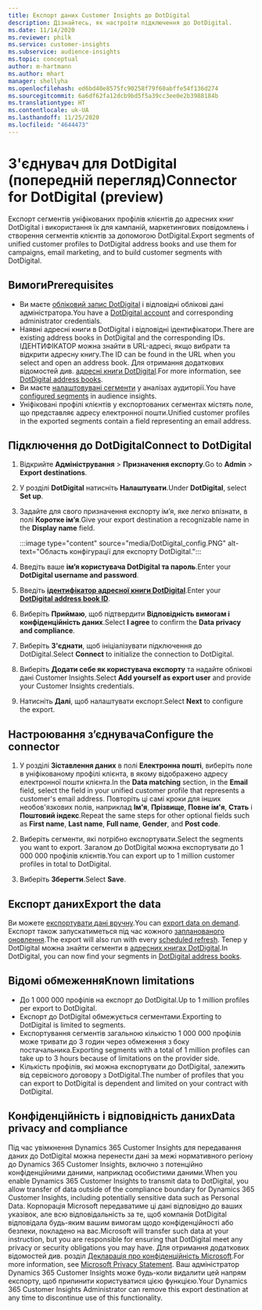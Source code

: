 ```yaml
---
title: Експорт даних Customer Insights до DotDigital
description: Дізнайтесь, як настроїти підключення до DotDigital.
ms.date: 11/14/2020
ms.reviewer: philk
ms.service: customer-insights
ms.subservice: audience-insights
ms.topic: conceptual
author: m-hartmann
ms.author: mhart
manager: shellyha
ms.openlocfilehash: ed6bd40e8575fc90258f79f60abffe54f136d274
ms.sourcegitcommit: 6a6df62fa12dcb9bd5f5a39cc3ee0e2b3988184b
ms.translationtype: HT
ms.contentlocale: uk-UA
ms.lasthandoff: 11/25/2020
ms.locfileid: "4644473"
---
```

# <a name="connector-for-dotdigital-preview"></a><span data-ttu-id="7d4a1-103">З'єднувач для DotDigital (попередній перегляд)</span><span class="sxs-lookup"><span data-stu-id="7d4a1-103">Connector for DotDigital (preview)</span></span>

<span data-ttu-id="7d4a1-104">Експорт сегментів уніфікованих профілів клієнтів до адресних книг DotDigital і використання їх для кампаній, маркетингових повідомлень і створення сегментів клієнтів за допомогою DotDigital.</span><span class="sxs-lookup"><span data-stu-id="7d4a1-104">Export segments of unified customer profiles to DotDigital address books and use them for campaigns, email marketing, and to build customer segments with DotDigital.</span></span> 

## <a name="prerequisites"></a><span data-ttu-id="7d4a1-105">Вимоги</span><span class="sxs-lookup"><span data-stu-id="7d4a1-105">Prerequisites</span></span>

-   <span data-ttu-id="7d4a1-106">Ви маєте [обліковий запис DotDigital](https://dotdigital.com/) і відповідні облікові дані адміністратора.</span><span class="sxs-lookup"><span data-stu-id="7d4a1-106">You have a [DotDigital account](https://dotdigital.com/) and corresponding administrator credentials.</span></span>
-   <span data-ttu-id="7d4a1-107">Наявні адресні книги в DotDigital і відповідні ідентифікатори.</span><span class="sxs-lookup"><span data-stu-id="7d4a1-107">There are existing address books in DotDigital and the corresponding IDs.</span></span> <span data-ttu-id="7d4a1-108">ІДЕНТИФІКАТОР можна знайти в URL-адресі, якщо вибрати та відкрити адресну книгу.</span><span class="sxs-lookup"><span data-stu-id="7d4a1-108">The ID can be found in the URL when you select and open an address book.</span></span> <span data-ttu-id="7d4a1-109">Для отримання додаткових відомостей див. [адресні книги DotDigital](https://support.dotdigital.com/hc/articles/212211968-Creating-an-address-book).</span><span class="sxs-lookup"><span data-stu-id="7d4a1-109">For more information, see [DotDigital address books](https://support.dotdigital.com/hc/articles/212211968-Creating-an-address-book).</span></span>
-   <span data-ttu-id="7d4a1-110">Ви маєте [налаштовувані сегменти](segments.md) у аналізах аудиторії.</span><span class="sxs-lookup"><span data-stu-id="7d4a1-110">You have [configured segments](segments.md) in audience insights.</span></span>
-   <span data-ttu-id="7d4a1-111">Уніфіковані профілі клієнтів у експортованих сегментах містять поле, що представляє адресу електронної пошти.</span><span class="sxs-lookup"><span data-stu-id="7d4a1-111">Unified customer profiles in the exported segments contain a field representing an email address.</span></span>

## <a name="connect-to-dotdigital"></a><span data-ttu-id="7d4a1-112">Підключення до DotDigital</span><span class="sxs-lookup"><span data-stu-id="7d4a1-112">Connect to DotDigital</span></span>

1. <span data-ttu-id="7d4a1-113">Відкрийте **Адміністрування** > **Призначення експорту**.</span><span class="sxs-lookup"><span data-stu-id="7d4a1-113">Go to **Admin** > **Export destinations**.</span></span>

1. <span data-ttu-id="7d4a1-114">У розділі **DotDigital** натисніть **Налаштувати**.</span><span class="sxs-lookup"><span data-stu-id="7d4a1-114">Under **DotDigital**, select **Set up**.</span></span>

1. <span data-ttu-id="7d4a1-115">Задайте для свого призначення експорту ім’я, яке легко впізнати, в полі **Коротке ім’я**.</span><span class="sxs-lookup"><span data-stu-id="7d4a1-115">Give your export destination a recognizable name in the **Display name** field.</span></span>

   :::image type="content" source="media/DotDigital_config.PNG" alt-text="Область конфігурації для експорту DotDigital.":::

1. <span data-ttu-id="7d4a1-117">Введіть ваше **ім’я користувача DotDigital та пароль**.</span><span class="sxs-lookup"><span data-stu-id="7d4a1-117">Enter your **DotDigital username and password**.</span></span>

1. <span data-ttu-id="7d4a1-118">Введіть **[ідентифікатор адресної книги DotDigital](https://support.dotdigital.com/hc/articles/212211968-Creating-an-address-book)**.</span><span class="sxs-lookup"><span data-stu-id="7d4a1-118">Enter your **[DotDigital address book ID](https://support.dotdigital.com/hc/articles/212211968-Creating-an-address-book)**.</span></span>

1. <span data-ttu-id="7d4a1-119">Виберіть **Приймаю**, щоб підтвердити **Відповідність вимогам і конфіденційність даних**.</span><span class="sxs-lookup"><span data-stu-id="7d4a1-119">Select **I agree** to confirm the **Data privacy and compliance**.</span></span>

1. <span data-ttu-id="7d4a1-120">Виберіть **З'єднати**, щоб ініціалізувати підключення до DotDigital.</span><span class="sxs-lookup"><span data-stu-id="7d4a1-120">Select **Connect** to initialize the connection to DotDigital.</span></span>

1. <span data-ttu-id="7d4a1-121">Виберіть **Додати себе як користувача експорту** та надайте облікові дані Customer Insights.</span><span class="sxs-lookup"><span data-stu-id="7d4a1-121">Select **Add yourself as export user** and provide your Customer Insights credentials.</span></span>

1. <span data-ttu-id="7d4a1-122">Натисніть **Далі**, щоб налаштувати експорт.</span><span class="sxs-lookup"><span data-stu-id="7d4a1-122">Select **Next** to configure the export.</span></span>

## <a name="configure-the-connector"></a><span data-ttu-id="7d4a1-123">Настроювання з’єднувача</span><span class="sxs-lookup"><span data-stu-id="7d4a1-123">Configure the connector</span></span>

1. <span data-ttu-id="7d4a1-124">У розділі **Зіставлення даних** в полі **Електронна пошті**, виберіть поле в уніфікованому профілі клієнта, в якому відображено адресу електронної пошти клієнта.</span><span class="sxs-lookup"><span data-stu-id="7d4a1-124">In the **Data matching** section, in the **Email** field, select the field in your unified customer profile that represents a customer's email address.</span></span> <span data-ttu-id="7d4a1-125">Повторіть ці самі кроки для інших необов'язкових полів, наприклад **Ім'я**, **Прізвище**, **Повне ім'я**, **Стать** і **Поштовий індекс**.</span><span class="sxs-lookup"><span data-stu-id="7d4a1-125">Repeat the same steps for other optional fields such as **First name**, **Last name**, **Full name**, **Gender**, and **Post code**.</span></span>

1. <span data-ttu-id="7d4a1-126">Виберіть сегменти, які потрібно експортувати.</span><span class="sxs-lookup"><span data-stu-id="7d4a1-126">Select the segments you want to export.</span></span> <span data-ttu-id="7d4a1-127">Загалом до DotDigital можна експортувати до 1 000 000 профілів клієнтів.</span><span class="sxs-lookup"><span data-stu-id="7d4a1-127">You can export up to 1 million customer profiles in total to DotDigital.</span></span>

1. <span data-ttu-id="7d4a1-128">Виберіть **Зберегти**.</span><span class="sxs-lookup"><span data-stu-id="7d4a1-128">Select **Save**.</span></span>

## <a name="export-the-data"></a><span data-ttu-id="7d4a1-129">Експорт даних</span><span class="sxs-lookup"><span data-stu-id="7d4a1-129">Export the data</span></span>

<span data-ttu-id="7d4a1-130">Ви можете [експортувати дані вручну](export-destinations.md).</span><span class="sxs-lookup"><span data-stu-id="7d4a1-130">You can [export data on demand](export-destinations.md).</span></span> <span data-ttu-id="7d4a1-131">Експорт також запускатиметься під час кожного [запланованого оновлення](system.md#schedule-tab).</span><span class="sxs-lookup"><span data-stu-id="7d4a1-131">The export will also run with every [scheduled refresh](system.md#schedule-tab).</span></span> <span data-ttu-id="7d4a1-132">Тепер у DotDigital можна знайти сегменти в [адресних книгах DotDigital](https://support.dotdigital.com/hc/articles/212211968-Creating-an-address-book).</span><span class="sxs-lookup"><span data-stu-id="7d4a1-132">In DotDigital, you can now find your segments in [DotDigital address books](https://support.dotdigital.com/hc/articles/212211968-Creating-an-address-book).</span></span>

## <a name="known-limitations"></a><span data-ttu-id="7d4a1-133">Відомі обмеження</span><span class="sxs-lookup"><span data-stu-id="7d4a1-133">Known limitations</span></span>

- <span data-ttu-id="7d4a1-134">До 1 000 000 профілів на експорт до DotDigital.</span><span class="sxs-lookup"><span data-stu-id="7d4a1-134">Up to 1 million profiles per export to DotDigital.</span></span>
- <span data-ttu-id="7d4a1-135">Експорт до DotDigital обмежується сегментами.</span><span class="sxs-lookup"><span data-stu-id="7d4a1-135">Exporting to DotDigital is limited to segments.</span></span>
- <span data-ttu-id="7d4a1-136">Експортування сегментів загальною кількістю 1 000 000 профілів може тривати до 3 годин через обмеження з боку постачальника.</span><span class="sxs-lookup"><span data-stu-id="7d4a1-136">Exporting segments with a total of 1 million profiles can take up to 3 hours because of limitations on the provider side.</span></span> 
- <span data-ttu-id="7d4a1-137">Кількість профілів, які можна експортувати до DotDigital, залежить від сервісного договору з DotDigital.</span><span class="sxs-lookup"><span data-stu-id="7d4a1-137">The number of profiles that you can export to DotDigital is dependent and limited on your contract with DotDigital.</span></span>

## <a name="data-privacy-and-compliance"></a><span data-ttu-id="7d4a1-138">Конфіденційність і відповідність даних</span><span class="sxs-lookup"><span data-stu-id="7d4a1-138">Data privacy and compliance</span></span>

<span data-ttu-id="7d4a1-139">Під час увімкнення Dynamics 365 Customer Insights для передавання даних до DotDigital можна перенести дані за межі нормативного регіону до Dynamics 365 Customer Insights, включно з потенційно конфіденційними даними, наприклад особистими даними.</span><span class="sxs-lookup"><span data-stu-id="7d4a1-139">When you enable Dynamics 365 Customer Insights to transmit data to DotDigital, you allow transfer of data outside of the compliance boundary for Dynamics 365 Customer Insights, including potentially sensitive data such as Personal Data.</span></span> <span data-ttu-id="7d4a1-140">Корпорація Microsoft передаватиме ці дані відповідно до ваших указівок, але всю відповідальність за те, щоб компанія DotDigital відповідала будь-яким вашим вимогам щодо конфіденційності або безпеки, покладено на вас.</span><span class="sxs-lookup"><span data-stu-id="7d4a1-140">Microsoft will transfer such data at your instruction, but you are responsible for ensuring that DotDigital meet any privacy or security obligations you may have.</span></span> <span data-ttu-id="7d4a1-141">Для отримання додаткових відомостей див. розділ [Декларація про конфіденційність Microsoft](https://go.microsoft.com/fwlink/?linkid=396732).</span><span class="sxs-lookup"><span data-stu-id="7d4a1-141">For more information, see [Microsoft Privacy Statement](https://go.microsoft.com/fwlink/?linkid=396732).</span></span>
<span data-ttu-id="7d4a1-142">Ваш адміністратор Dynamics 365 Customer Insights може будь-коли видалити цей напрям експорту, щоб припинити користуватися цією функцією.</span><span class="sxs-lookup"><span data-stu-id="7d4a1-142">Your Dynamics 365 Customer Insights Administrator can remove this export destination at any time to discontinue use of this functionality.</span></span>
